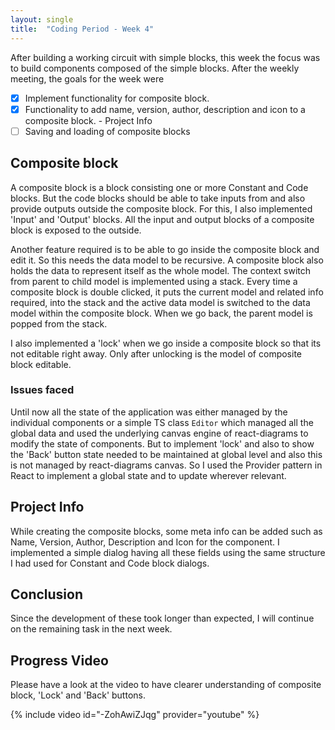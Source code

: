 ```yaml
---
layout: single
title:  "Coding Period - Week 4"
---
```


After building a working circuit with simple blocks, this week the focus was to build components composed of the simple blocks. After the weekly meeting, the goals for the week were

- [x] Implement functionality for composite block.
- [x] Functionality to add name, version, author, description and icon to a composite block. - Project Info
- [ ] Saving and loading of composite blocks

## Composite block
A composite block is a block consisting one or more Constant and Code blocks. But the code blocks should be able to take inputs from  and also provide outputs outside the composite block. For this, I also implemented 'Input' and 'Output' blocks. All the input and output blocks of a composite block is exposed to the outside.

Another feature required is to be able to go inside the composite block and edit it. So this needs the data model to be recursive. A composite block also holds the data to represent itself as the whole model. The context switch from parent to child model is implemented using a stack. Every time a composite block is double clicked, it puts the current model and related info required, into the stack and the active data model is switched to the data model within the composite block. When we go back, the parent model is popped from the stack. 

I also implemented a 'lock' when we go inside a composite block so that its not editable right away. Only after unlocking is the model of composite block editable.

### Issues faced
Until now all the state of the application was either managed by the individual components or a simple TS class `Editor` which managed all the global data and used the underlying canvas engine of react-diagrams to modify the state of components. But to implement 'lock' and also to show the 'Back' button state needed to be maintained at global level and also this is not managed by react-diagrams canvas. So I used the Provider pattern in React to implement a global state and to update wherever relevant.


## Project Info
While creating the composite blocks, some meta info can be added such as Name, Version, Author, Description and Icon for the component. I implemented a simple dialog having all these fields using the same structure I had used for Constant and Code block dialogs.

## Conclusion
Since the development of these took longer than expected, I will continue on the remaining task in the next week.

## Progress Video

Please have a look at the video to have clearer understanding of composite block, 'Lock' and 'Back' buttons.

{% include video id="-ZohAwiZJqg" provider="youtube" %}